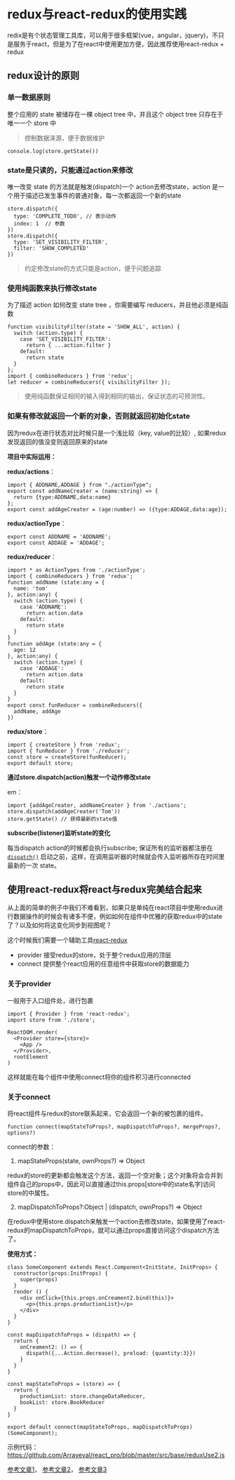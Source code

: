 # redux与react-redux的使用实践
redix是有个状态管理工具库，可以用于很多框架(vue，angular，jquery)，不只是服务于react，但是为了在react中使用更加方便，因此推荐使用react-redux + redux

## redux设计的原则

### 单一数据原则

整个应用的 state 被储存在一棵 object tree 中，并且这个 object tree 只存在于唯一一个 store 中

> 控制数据涞源，便于数据维护

```
console.log(store.getState())
```

### state是只读的，只能通过action来修改

唯一改变 state 的方法就是触发(dispatch)一个 action去修改state，action 是一个用于描述已发生事件的普通对象，每一次都返回一个新的state
```
store.dispatch({
  type: 'COMPLETE_TODO', // 表示动作
  index: 1	// 参数
})
store.dispatch({
  type: 'SET_VISIBILITY_FILTER',
  filter: 'SHOW_COMPLETED'
})
```
> 约定修改state的方式只能是action，便于问题追踪

### 使用纯函数来执行修改state

为了描述 action 如何改变 state tree ，你需要编写 reducers，并且他必须是纯函数

```
function visibilityFilter(state = 'SHOW_ALL', action) {
  switch (action.type) {
    case 'SET_VISIBILITY_FILTER':
      return { ...action.filter }
    default:
      return state
  }
};
import { combineReducers } from 'redux';
let reducer = combineReducers({ visibilityFilter });
```
> 使用纯函数保证相同的输入得到相同的输出，保证状态的可预测性。

### 如果有修改就返回一个新的对象，否则就返回初始化state

因为redux在进行状态对比时候只是一个浅比较（key, value的比较）, 如果redux发现返回的值没变则返回原来的state

**项目中实际运用：**

**redux/actions**：

```
import { ADDNAME,ADDAGE } from "./actionType";
export const addNameCreater = (name:string) => {
  return {type:ADDNAME,data:name}
};
export const addAgeCreater = (age:number) => ({type:ADDAGE,data:age});
```

**redux/actionType**：

```
export const ADDNAME = 'ADDNAME';
export const ADDAGE = 'ADDAGE';
```

**redux/reducer**：

```
import * as ActionTypes from './actionType';
import { combineReducers } from 'redux';
function addName (state:any = {
  name: 'tom'
}, action:any) {
  switch (action.type) {
    case 'ADDNAME': 
      return action.data
    default: 
      return state
  }
}
function addAge (state:any = {
  age: 12
}, action:any) {
  switch (action.type) {
    case 'ADDAGE': 
      return action.data
    default: 
      return state
  }
} 
export const funReducer = combineReducers({
  addName, addAge
})
```

**redux/store**：

```
import { createStore } from 'redux';
import { funReducer } from './reducer';
const store = createStore(funReducer);
export default store;
```

**通过store.dispatch(action)触发一个动作修改state**

em：

```
import {addAgeCreater, addNameCreater } from './actions';
store.dispatch(addAgeCreater('Tom'))
store.getState() // 获得最新的state值
```

**subscribe(listener)监听state的变化**

每当dispatch action的时候都会执行subscribe; 保证所有的监听器都注册在 [`dispatch()`](http://cn.redux.js.org/docs/api/Store.html#dispatch) 启动之前，这样，在调用监听器的时候就会传入监听器所存在时间里最新的一次 state。

## 使用react-redux将react与redux完美结合起来

从上面的简单的例子中我们不难看到，如果只是单纯在react项目中使用redux进行数据操作的时候会有诸多不便，例如如何在组件中优雅的获取redux中的state了？以及如何将这变化同步到视图呢？

这个时候我们需要一个辅助工具[react-redux](<https://react-redux.js.org/introduction/quick-start>)

- provider 接受redux的store，处于整个redux应用的顶层
- connect 提供整个react应用的任意组件中获取store的数据能力

### 关于provider

一般用于入口组件处，进行包裹
```
import { Provider } from 'react-redux';
import store from './store';

ReactDOM.render(
  <Provider store={store}>
    <App />
  </Provider>,
  rootElement
)
```
这样就能在每个组件中使用connect将你的组件积习进行connected

### 关于connect

将react组件与redux的store联系起来，它会返回一个新的被包裹的组件。

```
function connect(mapStateToProps?, mapDispatchToProps?, mergeProps?, options?)
```

connect的参数：

1. mapStateProps(state, ownProps?) => Object

redux的store的更新都会触发这个方法，返回一个空对象；这个对象将会合并到组件自己的props中，因此可以直接通过this.props[store中的state名字]访问store的中属性。

2. mapDispatchToProps?:Object | (dispatch, ownProps?) => Object

在redux中使用store.dispatch来触发一个action去修改state，如果使用了react-redux的mapDispatchToProps，就可以通过props直接访问这个dispatch方法了。

**使用方式：**
```
class SomeComponent extends React.Component<InitState, InitProps> {
  constructor(props:InitProps) {
    super(props)
  }
  render () {
    <div onClick={this.props.onCreament2.bind(this)}>
      <p>{this.props.productionList}</p>
    </div>
  }
}

const mapDispatchToProps = (dispath) => {
  return {
    onCreament2: () => {
      dispath({...Action.decrease(), preload: {quantity:3}})
    }
  }
}

const mapStateToProps = (store) => {
  return {
    productionList: store.changeDataReducer,
    bookList: store.BookReducer
  }
}

export default connect(mapStateToProps, mapDispatchToProps)(SomeComponent);
```
示例代码：
<https://github.com/Arrayeval/react_pro/blob/master/src/base/reduxUse2.js>

[参考文章1](<https://github.com/naihe138/react-plan>)，
[参考文章2](<https://www.jianshu.com/p/f6c5434c6e2d>)，
[参考文章3](<https://www.jianshu.com/p/ad7eddb23d66>)




